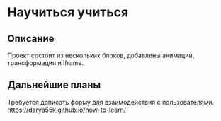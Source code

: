 # Научиться учиться

## Описание 
Проект состоит из нескольких блоков, добавлены анимации, трансформации и iframe.
 
## Дальнейшие планы 
Требуется дописать форму для взаимодействия с пользователями.
https://darya55k.github.io/how-to-learn/
